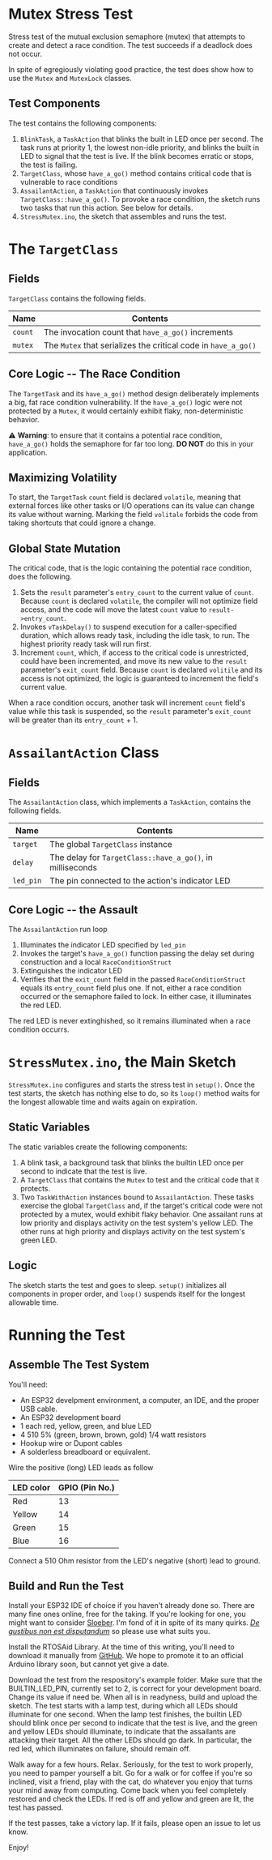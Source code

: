 # Mutex Stress Test

Stress test of the mutual exclusion semaphore (mutex) that
attempts to create and detect a race condition. The test
succeeds if a deadlock does not occur.

In spite of egregiously violating good practice, the test
does show how to use the `Mutex` and `MutexLock` classes.

## Test Components

The test contains the following components:

1. `BlinkTask`, a `TaskAction` that blinks the built in LED
    once per second. The task runs at priority 1, the lowest non-idle priority,
    and blinks the built in LED to signal that the test is live. If the blink
    becomes erratic or stops, the test is failing.
2. `TargetClass`, whose `have_a_go()` method contains critical code that is vulnerable
    to race conditions
3.  `AssailantAction`, a `TaskAction` that continuously invokes
   `TargetClass::have_a_go()`. To provoke a race condition, the sketch runs two
    tasks that run this action. See below for details.
4.  `StressMutex.ino`, the sketch that assembles and runs the test.

# The `TargetClass`

## Fields

`TargetClass` contains the following fields.

| Name    | Contents                                                         |
| ------- | ---------------------------------------------------------------- |
| `count` | The invocation count that `have_a_go()` increments               |
| `mutex` | The `Mutex` that serializes the critical code in `have_a_go()`   |

## Core Logic -- The Race Condition

The `TargetTask` and its `have_a_go()` method design deliberately implements a
big, fat race condition vulnerability. If the `have_a_go()` logic were not
protected by a `Mutex`, it would certainly exhibit flaky, non-deterministic
behavior.


:warning: **Warning**: to ensure that it contains a potential race condition,
`have_a_go()` holds the semaphore for far too long. **DO NOT** do this in
your application.

## Maximizing Volatility

To start, the `TargetTask` `count` field is declared `volatile`, meaning
that external forces like other tasks or I/O operations can its value can
change its value without warning. Marking the field `volitale` forbids the
code from taking shortcuts that could ignore a change.

## Global State Mutation

The critical code, that is the logic containing the potential race condition,
does the following.


1.  Sets the `result` parameter's `entry_count` to the current value of `count`.
    Because `count` is declared `volatile`, the compiler will not optimize field
    access, and the code will move the latest `count` value to `result->entry_count`.
2.  Invokes `vTaskDelay()` to suspend execution for a caller-specified duration,
    which allows ready task, including the idle task, to run. The highest priority
    ready task will run first.
3.  Increment `count`, which, if access to the critical code is unrestricted, could
    have been incremented, and move its new value to the `result` parameter's
    `exit_count` field. Because `count` is declared `volitile` and its access is not
    optimized, the logic is guaranteed to increment the field's current value.

When a race condition occurs, another task will increment `count` field's value while
this task is suspended, so the `result` parameter's `exit_count` will
be greater than its `entry_count` +  1.

# `AssailantAction` Class

## Fields

The `AssailantAction` class, which implements a `TaskAction`, contains the following fields.

| Name      | Contents                                                  |
| --------- | --------------------------------------------------------- |
| `target`  | The global `TargetClass` instance                         |
| `delay`   | The delay for `TargetClass::have_a_go()`, in milliseconds |
| `led_pin` | The pin connected to the action's indicator LED           |

## Core Logic -- the Assault

The `AssailantAction` run loop

1.  Illuminates the indicator LED specified by `led_pin`
2.  Invokes the target's `have_a_go()` function passing the delay set during
    construction and a local `RaceConditionStruct`
3.  Extinguishes the indicator LED
4.  Verifies that the `exit_count` field in the passed `RaceConditionStruct` 
    equals its `entry_count` field plus one. If not, either a race condition
    occurred or the semaphore failed to lock. In either case, it illuminates
    the red LED.

The red LED is never extinghished, so it remains illuminated when a race
condition occurrs.

# `StressMutex.ino`, the Main Sketch

`StressMutex.ino` configures and starts the stress test in `setup()`. Once the test starts,
the sketch has nothing else to do, so its `loop()` method waits for the longest
allowable time and waits again on expiration.

## Static Variables

The static variables create the following components:

1.  A blink task, a background task that blinks the builtin LED once per second to
    indicate that the test is live.
2.  A `TargetClass` that contains the `Mutex` to test and the critical code that it protects.
3.  Two `TaskWithAction` instances bound to `AssailantAction`. These tasks exercise the
    global `TargetClass` and, if the target's critical code were not protected by a
    mutex, would  exhibit flaky behavior. One assailant runs at low priority and displays activity on
    the test system's yellow LED. The other runs at high priority and displays activity
    on the test system's green LED.

## Logic

The sketch starts the test and goes to sleep. `setup()` initializes all components in proper order, and `loop()` suspends itself for the longest allowable time.

# Running the Test

## Assemble The Test System

You'll need: 

* An ESP32 develpment environment, a computer, an IDE, and the proper USB cable.
* An ESP32 development board
* 1 each red, yellow, green, and blue LED
* 4 510 5% (green, brown, brown, gold) 1/4 watt resistors
* Hookup wire or Dupont cables
* A solderless breadboard or equivalent.

Wire the positive (long) LED leads as follow

| LED color | GPIO (Pin No.) |
| --------- | -------------- |
| Red       | 13             |
| Yellow    | 14             |
| Green     | 15             |
| Blue      | 16             |

Connect a 510 Ohm resistor from the LED's negative (short) lead to ground.

## Build and Run the Test

Install your ESP32 IDE of choice if you haven't already done so. There are many
fine ones online, free for the taking. If you're looking for one, you might
want to consider
[Sloeber](https://eclipse.baeyens.it/).
I'm fond of it in spite of its many quirks.
[_De gustibus non est disputandum_](https://en.wikipedia.org/wiki/De_gustibus_non_est_disputandum)
so please use what suits you.

Install the RTOSAid Library. At the time of this writing, you'll
need to download it manually from
[GitHub](https://github.com/emintz/ArduinoLib/tree/main/RTOSAid).
We hope to promote it to an official Arduino library soon, but cannot
yet give a date.

Download the test from the respository's example folder. Make sure that
the BUILTIN_LED_PIN, currently set to 2, is correct for your development
board. Change its value if need be. When all is in readyness, build
and upload the sketch. The test starts with a lamp test, during which
all LEDs should illuminate for one second. When the lamp test finishes,
the builtin LED should blink once per second to indicate that the test
is live, and
the green and yellow LEDs should illuminate, to indicate that the
assailants are attacking their target. All the other LEDs should
go dark. In particular, the red led, which illuminates on failure, should
remain off.


Walk away for a few hours. Relax. Seriously, for the test to work properly,
you need to pamper yourself a bit. Go for
a walk or for coffee if you're so inclined, visit a friend,
play with the cat, do whatever you enjoy that turns your mind away from computing.
Come back when you feel completely restored and check the LEDs. If red is off and
yellow and green are lit, the test has passed.

If the test passes, take a victory lap. If it fails, please open an issue to
let us know.

Enjoy!



